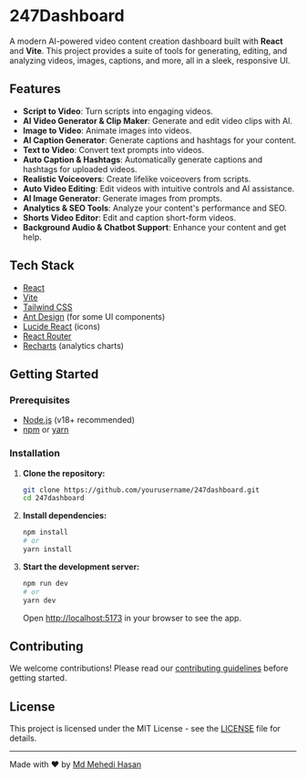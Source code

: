 # 247Dashboard

A modern AI-powered video content creation dashboard built with **React** and **Vite**. This project provides a suite of tools for generating, editing, and analyzing videos, images, captions, and more, all in a sleek, responsive UI.

## Features

- **Script to Video**: Turn scripts into engaging videos.
- **AI Video Generator & Clip Maker**: Generate and edit video clips with AI.
- **Image to Video**: Animate images into videos.
- **AI Caption Generator**: Generate captions and hashtags for your content.
- **Text to Video**: Convert text prompts into videos.
- **Auto Caption & Hashtags**: Automatically generate captions and hashtags for uploaded videos.
- **Realistic Voiceovers**: Create lifelike voiceovers from scripts.
- **Auto Video Editing**: Edit videos with intuitive controls and AI assistance.
- **AI Image Generator**: Generate images from prompts.
- **Analytics & SEO Tools**: Analyze your content's performance and SEO.
- **Shorts Video Editor**: Edit and caption short-form videos.
- **Background Audio & Chatbot Support**: Enhance your content and get help.

## Tech Stack

- [React](https://react.dev/)
- [Vite](https://vitejs.dev/)
- [Tailwind CSS](https://tailwindcss.com/)
- [Ant Design](https://ant.design/) (for some UI components)
- [Lucide React](https://lucide.dev/) (icons)
- [React Router](https://reactrouter.com/)
- [Recharts](https://recharts.org/) (analytics charts)

## Getting Started

### Prerequisites

- [Node.js](https://nodejs.org/) (v18+ recommended)
- [npm](https://www.npmjs.com/) or [yarn](https://yarnpkg.com/)

### Installation

1. **Clone the repository:**
   ```sh
   git clone https://github.com/yourusername/247dashboard.git
   cd 247dashboard
   ```
2. **Install dependencies:**
   ```sh
   npm install
   # or
   yarn install
   ```
3. **Start the development server:**
   ```sh
   npm run dev
   # or
   yarn dev
   ```
   Open [http://localhost:5173](http://localhost:5173) in your browser to see the app.

## Contributing

We welcome contributions! Please read our [contributing guidelines](CONTRIBUTING.md) before getting started.

## License

This project is licensed under the MIT License - see the [LICENSE](LICENSE) file for details.

---

Made with ❤️ by [Md Mehedi Hasan](https://github.com/mdmehedihasan-dev)
